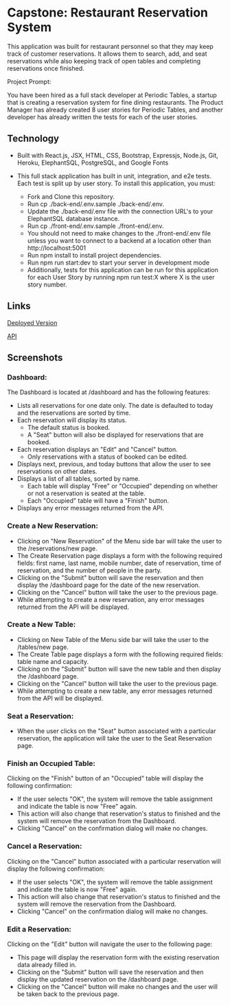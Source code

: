 # Capstone: Restaurant Reservation System
This application was built for restaurant personnel so that they may keep track of customer reservations. It allows them to search, add, and seat reservations while also keeping track of open tables and completing reservations once finished.

Project Prompt:

You have been hired as a full stack developer at Periodic Tables, a startup that is creating a reservation system for fine dining restaurants. The Product Manager has already created 8 user stories for Periodic Tables, and another developer has already written the tests for each of the user stories.


## Technology

- Built with React.js, JSX, HTML, CSS, Bootstrap, Expressjs, Node.js, Git, Heroku, ElephantSQL, PostgreSQL, and Google Fonts

- This full stack application has built in unit, integration, and e2e tests. Each test is split up by user story. To install this application, you must:

	- Fork and Clone this repository.
	- Run cp ./back-end/.env.sample ./back-end/.env.
	- Update the ./back-end/.env file with the connection URL's to your ElephantSQL database instance.
	- Run cp ./front-end/.env.sample ./front-end/.env.
	- You should not need to make changes to the ./front-end/.env file unless you want to connect to a backend at a location other than http://localhost:5001
	- Run npm install to install project dependencies.
	- Run npm run start:dev to start your server in development mode
	- Additionally, tests for this application can be run for this application for each User Story by running npm run test:X where X is the user story number.
## Links

[Deployed Version](https://res-rev-client.herokuapp.com/dashboard)

[API](https://res-rev-backend.herokuapp.com/tables)

## Screenshots 
### Dashboard:

The Dashboard is located at /dashboard and has the following features:

- Lists all reservations for one date only. The date is defaulted to today and the reservations are sorted by time.
- Each reservation will display its status.
	- The default status is booked.
	- A "Seat" button will also be displayed for reservations that are booked.
- Each reservation displays an "Edit" and "Cancel" button.
	- Only reservations with a status of booked can be edited.
- Displays next, previous, and today buttons that allow the user to see reservations on other dates.
- Displays a list of all tables, sorted by name.
	- Each table will display "Free" or "Occupied" depending on whether or not a reservation is seated at the table.
	- Each "Occupied" table will have a "Finish" button.
- Displays any error messages returned from the API.

### Create a New Reservation:

- Clicking on "New Reservation" of the Menu side bar will take the user to the /reservations/new page.
- The Create Reservation page displays a form with the following required fields: first name, last name, mobile number, date of reservation, time of reservation, and the number of people in the party.
- Clicking on the "Submit" button will save the reservation and then display the /dashboard page for the date of the new reservation.
- Clicking on the "Cancel" button will take the user to the previous page.
- While attempting to create a new reservation, any error messages returned from the API will be displayed.

### Create a New Table:

- Clicking on New Table of the Menu side bar will take the user to the /tables/new page.
- The Create Table page displays a form with the following required fields: table name and capacity.
- Clicking on the "Submit" button will save the new table and then display the /dashboard page.
- Clicking on the "Cancel" button will take the user to the previous page.
- While attempting to create a new table, any error messages returned from the API will be displayed.

### Seat a Reservation:

- When the user clicks on the "Seat" button associated with a particular reservation, the application will take the user to the Seat Reservation page.

### Finish an Occupied Table:

Clicking on the "Finish" button of an "Occupied" table will display the following confirmation:

- If the user selects "OK", the system will remove the table assignment and indicate the table is now "Free" again.
- This action will also change that reservation's status to finished and the system will remove the reservation from the Dashboard.
- Clicking "Cancel" on the confirmation dialog will make no changes.

### Cancel a Reservation:

Clicking on the "Cancel" button associated with a particular reservation will display the following confirmation:

- If the user selects "OK", the system will remove the table assignment and indicate the table is now "Free" again.
- This action will also change that reservation's status to finished and the system will remove the reservation from the Dashboard.
- Clicking "Cancel" on the confirmation dialog will make no changes.

### Edit a Reservation:

Clicking on the "Edit" button will navigate the user to the following page:

- This page will display the reservation form with the existing reservation data already filled in.
- Clicking on the "Submit" button will save the reservation and then display the updated reservation on the /dashboard page.
- Clicking on the "Cancel" button will make no changes and the user will be taken back to the previous page.
